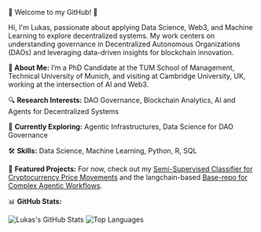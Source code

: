 👋 Welcome to my GitHub! 🚀

Hi, I'm Lukas, passionate about applying Data Science, Web3, and Machine Learning to explore decentralized systems. My work centers on understanding governance in Decentralized Autonomous Organizations (DAOs) and leveraging data-driven insights for blockchain innovation. 


**📖 About Me:**
I’m a PhD Candidate at the TUM School of Management, Technical University of Munich, and visiting at Cambridge University, UK, working at the intersection of AI and Web3. 

🔍 **Research Interests:** DAO Governance, Blockchain Analytics, AI and Agents for Decentralized Systems

🌱 **Currently Exploring:** Agentic Infrastructures, Data Science for DAO Governance


🛠️ **Skills:**
Data Science, Machine Learning, Python, R, SQL

🚀 **Featured Projects:**
For now, check out my [Semi-Supervised Classifier for Cryptocurrency Price Movements](https://github.com/hash00x1/semi-supervised-crypto-forecasting)
and the langchain-based [Base-repo for Complex Agentic Workflows](https://github.com/ArchipelAi/archipel-monorepo).

📊 **GitHub Stats:**

![Lukas's GitHub Stats](https://github-readme-stats.vercel.app/api?username=hash00x1&show_icons=true&theme=radical&count_private=true&hide_rank=true)
![Top Languages](https://github-readme-stats.vercel.app/api/top-langs/?username=hash00x1&layout=compact&theme=radical)
